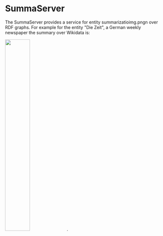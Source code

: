 # SummaServer

The SummaServer provides a service for entity summarizatioimg.pngn over RDF graphs. For example for the entity "Die Zeit", a German weekly newspaper the summary over Wikidata is:

<img src="https://raw.githubusercontent.com/WDAqua/SummaServer/master/Example_Die_Zeit.jpeg" width="40%">.

